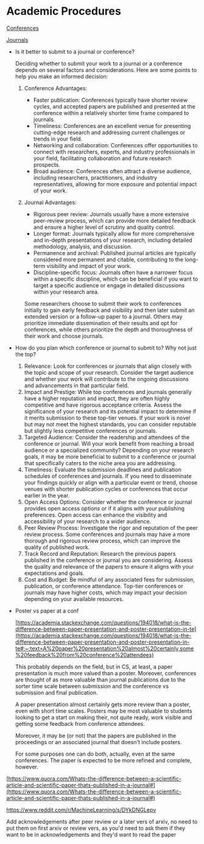 # Academic Procedures

[Conferences](Academic%20Procedures%2014c7a5039f9a4d27b0d14730733553ed/Conferences%203f684918264e4e5c9fd9b05da28cbbc9.md)

[Journals](Academic%20Procedures%2014c7a5039f9a4d27b0d14730733553ed/Journals%20580244f2ad934fd783554d479b75532f.md)

- Is it better to submit to a journal or conference?
    
    Deciding whether to submit your work to a journal or a conference depends on several factors and considerations. Here are some points to help you make an informed decision:
    
    1. Conference Advantages:
        - Faster publication: Conferences typically have shorter review cycles, and accepted papers are published and presented at the conference within a relatively shorter time frame compared to journals.
        - Timeliness: Conferences are an excellent venue for presenting cutting-edge research and addressing current challenges or trends in your field.
        - Networking and collaboration: Conferences offer opportunities to connect with researchers, experts, and industry professionals in your field, facilitating collaboration and future research prospects.
        - Broad audience: Conferences often attract a diverse audience, including researchers, practitioners, and industry representatives, allowing for more exposure and potential impact of your work.
    2. Journal Advantages:
        - Rigorous peer review: Journals usually have a more extensive peer-review process, which can provide more detailed feedback and ensure a higher level of scrutiny and quality control.
        - Longer format: Journals typically allow for more comprehensive and in-depth presentations of your research, including detailed methodology, analysis, and discussion.
        - Permanence and archival: Published journal articles are typically considered more permanent and citable, contributing to the long-term visibility and impact of your work.
        - Discipline-specific focus: Journals often have a narrower focus within a specific discipline, which can be beneficial if you want to target a specific audience or engage in detailed discussions within your research area.
        
        Some researchers choose to submit their work to conferences initially to gain early feedback and visibility and then later submit an extended version or a follow-up paper to a journal. Others may prioritize immediate dissemination of their results and opt for conferences, while others prioritize the depth and thoroughness of their work and choose journals. 
        
- How do you plan which conference or journal to submit to? Why not just the top?
    1. Relevance: Look for conferences or journals that align closely with the topic and scope of your research. Consider the target audience and whether your work will contribute to the ongoing discussions and advancements in that particular field.
    2. Impact and Prestige: While top conferences and journals generally have a higher reputation and impact, they are often highly competitive and have rigorous acceptance criteria. Assess the significance of your research and its potential impact to determine if it merits submission to these top-tier venues. If your work is novel but may not meet the highest standards, you can consider reputable but slightly less competitive conferences or journals.
    3. Targeted Audience: Consider the readership and attendees of the conference or journal. Will your work benefit from reaching a broad audience or a specialized community? Depending on your research goals, it may be more beneficial to submit to a conference or journal that specifically caters to the niche area you are addressing.
    4. Timeliness: Evaluate the submission deadlines and publication schedules of conferences and journals. If you need to disseminate your findings quickly or align with a particular event or trend, choose venues with shorter publication cycles or conferences that occur earlier in the year.
    5. Open Access Options: Consider whether the conference or journal provides open access options or if it aligns with your publishing preferences. Open access can enhance the visibility and accessibility of your research to a wider audience.
    6. Peer Review Process: Investigate the rigor and reputation of the peer review process. Some conferences and journals may have a more thorough and rigorous review process, which can improve the quality of published work.
    7. Track Record and Reputation: Research the previous papers published in the conference or journal you are considering. Assess the quality and relevance of the papers to ensure it aligns with your expectations and goals.
    8. Cost and Budget: Be mindful of any associated fees for submission, publication, or conference attendance. Top-tier conferences or journals may have higher costs, which may impact your decision depending on your available resources.
    
- Poster vs paper at a conf
    
    [https://academia.stackexchange.com/questions/194018/what-is-the-difference-between-paper-presentation-and-poster-presentation-in-te](https://academia.stackexchange.com/questions/194018/what-is-the-difference-between-paper-presentation-and-poster-presentation-in-te#:~:text=A%20paper%20presentation%20almost%20certainly,some%20feedback%20from%20conference%20attendees)
    
    This probably depends on the field, but in CS, at least, a paper presentation is much more valued than a poster. Moreover, conferences are thought of as more valuable than journal publications due to the sorter time scale between submission and the conference vs submission and final publication.
    
    A paper presentation almost certainly gets more review than a poster, even with short time scales. Posters may be most valuable to students looking to get a start on making their, not quite ready, work visible and getting some feedback from conference attendees.
    
    Moreover, it may be (or not) that the papers are published in the proceedings or an associated journal that doesn't include posters.
    
    For some purposes one can do both, actually, even at the same conferences. The paper is expected to be more refined and complete, however.
    

[https://www.quora.com/Whats-the-difference-between-a-scientific-article-and-scientific-paper-thats-published-in-a-journal#](https://www.quora.com/Whats-the-difference-between-a-scientific-article-and-scientific-paper-thats-published-in-a-journal#)

https://www.reddit.com/r/MachineLearning/s/DYkDNGLepv

Add acknowledgements after peer review or a later vers of arxiv, no need to put them on first arxiv or review vers, as you'd need to ask them if they want to be in acknowledgements and they'd want to read the paper